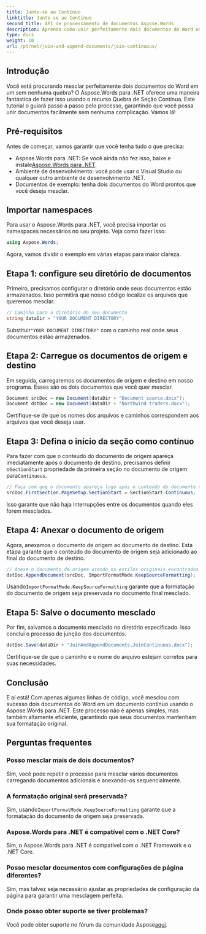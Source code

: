 ```yaml
---
title: Junte-se ao Contínuo
linktitle: Junte-se ao Contínuo
second_title: API de processamento de documentos Aspose.Words
description: Aprenda como unir perfeitamente dois documentos do Word usando o Aspose.Words para .NET. Siga nosso guia passo a passo para uma mesclagem de documentos suave e eficiente.
type: docs
weight: 10
url: /pt/net/join-and-append-documents/join-continuous/
---
```

## Introdução

Você está procurando mesclar perfeitamente dois documentos do Word em um sem nenhuma quebra? O Aspose.Words para .NET oferece uma maneira fantástica de fazer isso usando o recurso Quebra de Seção Contínua. Este tutorial o guiará passo a passo pelo processo, garantindo que você possa unir documentos facilmente sem nenhuma complicação. Vamos lá!

## Pré-requisitos

Antes de começar, vamos garantir que você tenha tudo o que precisa:

-  Aspose.Words para .NET: Se você ainda não fez isso, baixe e instale[Aspose.Words para .NET](https://releases.aspose.com/words/net/).
- Ambiente de desenvolvimento: você pode usar o Visual Studio ou qualquer outro ambiente de desenvolvimento .NET.
- Documentos de exemplo: tenha dois documentos do Word prontos que você deseja mesclar.

## Importar namespaces

Para usar o Aspose.Words para .NET, você precisa importar os namespaces necessários no seu projeto. Veja como fazer isso:

```csharp
using Aspose.Words;
```

Agora, vamos dividir o exemplo em várias etapas para maior clareza.

## Etapa 1: configure seu diretório de documentos

Primeiro, precisamos configurar o diretório onde seus documentos estão armazenados. Isso permitirá que nosso código localize os arquivos que queremos mesclar.

```csharp
// Caminho para o diretório do seu documento
string dataDir = "YOUR DOCUMENT DIRECTORY";
```

 Substituir`"YOUR DOCUMENT DIRECTORY"` com o caminho real onde seus documentos estão armazenados.

## Etapa 2: Carregue os documentos de origem e destino

Em seguida, carregaremos os documentos de origem e destino em nosso programa. Esses são os dois documentos que você quer mesclar.

```csharp
Document srcDoc = new Document(dataDir + "Document source.docx");
Document dstDoc = new Document(dataDir + "Northwind traders.docx");
```

Certifique-se de que os nomes dos arquivos e caminhos correspondem aos arquivos que você deseja usar.

## Etapa 3: Defina o início da seção como contínuo

 Para fazer com que o conteúdo do documento de origem apareça imediatamente após o documento de destino, precisamos definir o`SectionStart` propriedade da primeira seção no documento de origem para`Continuous`.

```csharp
// Faça com que o documento apareça logo após o conteúdo do documento de destino.
srcDoc.FirstSection.PageSetup.SectionStart = SectionStart.Continuous;
```

Isso garante que não haja interrupções entre os documentos quando eles forem mesclados.

## Etapa 4: Anexar o documento de origem

Agora, anexamos o documento de origem ao documento de destino. Esta etapa garante que o conteúdo do documento de origem seja adicionado ao final do documento de destino.

```csharp
// Anexe o documento de origem usando os estilos originais encontrados no documento de origem.
dstDoc.AppendDocument(srcDoc, ImportFormatMode.KeepSourceFormatting);
```

 Usando`ImportFormatMode.KeepSourceFormatting` garante que a formatação do documento de origem seja preservada no documento final mesclado.

## Etapa 5: Salve o documento mesclado

Por fim, salvamos o documento mesclado no diretório especificado. Isso conclui o processo de junção dos documentos.

```csharp
dstDoc.Save(dataDir + "JoinAndAppendDocuments.JoinContinuous.docx");
```

Certifique-se de que o caminho e o nome do arquivo estejam corretos para suas necessidades.

## Conclusão

E aí está! Com apenas algumas linhas de código, você mesclou com sucesso dois documentos do Word em um documento contínuo usando o Aspose.Words para .NET. Este processo não é apenas simples, mas também altamente eficiente, garantindo que seus documentos mantenham sua formatação original.

## Perguntas frequentes

### Posso mesclar mais de dois documentos?
Sim, você pode repetir o processo para mesclar vários documentos carregando documentos adicionais e anexando-os sequencialmente.

### A formatação original será preservada?
 Sim, usando`ImportFormatMode.KeepSourceFormatting` garante que a formatação do documento de origem seja preservada.

### Aspose.Words para .NET é compatível com o .NET Core?
Sim, o Aspose.Words para .NET é compatível com o .NET Framework e o .NET Core.

### Posso mesclar documentos com configurações de página diferentes?
Sim, mas talvez seja necessário ajustar as propriedades de configuração da página para garantir uma mesclagem perfeita.

### Onde posso obter suporte se tiver problemas?
 Você pode obter suporte no fórum da comunidade Aspose[aqui](https://forum.aspose.com/c/words/8).